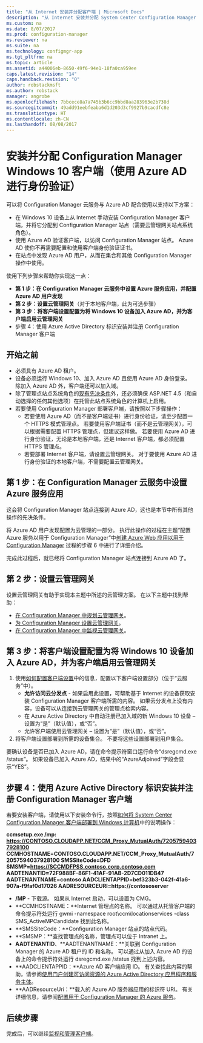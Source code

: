 ```yaml
---
title: "从 Internet 安装并分配客户端 | Microsoft Docs"
description: "从 Internet 安装并分配 System Center Configuration Manager 客户端。"
ms.custom: na
ms.date: 8/07/2017
ms.prod: configuration-manager
ms.reviewer: na
ms.suite: na
ms.technology: configmgr-app
ms.tgt_pltfrm: na
ms.topic: article
ms.assetid: a44006eb-8650-49f6-94e1-18fa0ca959ee
caps.latest.revision: "14"
caps.handback.revision: "0"
author: robstackmsft
ms.author: robstack
manager: angrobe
ms.openlocfilehash: 7bbcece8a7a745b3b6cc9bbd8aa283963e2b738d
ms.sourcegitcommit: 49add91eebfeaba6d1d203d3cf9927b9cacdfc8e
ms.translationtype: HT
ms.contentlocale: zh-CN
ms.lasthandoff: 08/08/2017
---
```

# <a name="install-and-assign-configuration-manager-windows-10-clients-using-azure-ad-for-authentication"></a>安装并分配 Configuration Manager Windows 10 客户端（使用 Azure AD 进行身份验证）

可以将 Configuration Manager 云服务与 Azure AD 配合使用以支持以下方案：

- 在 Windows 10 设备上从 Internet 手动安装 Configuration Manager 客户端，并将它分配到 Configuration Manager 站点（需要云管理网关站点系统角色）。
- 使用 Azure AD 验证客户端，以访问 Configuration Manager 站点。 Azure AD 使你不再需要配置和使用客户端身份验证证书。
- 在站点中发现 Azure AD 用户，从而在集合和其他 Configuration Manager 操作中使用。

使用下列步骤来帮助你实现这一点：

- **第 1 步：在 Configuration Manager 云服务中设置 Azure 服务应用，并配置 Azure AD 用户发现**
- **第 2 步：设置云管理网关**（对于本地客户端，此为可选步骤）
- **第 3 步：将客户端设置配置为将 Windows 10 设备加入 Azure AD，并为客户端启用云管理网关**
- 步骤 4：使用 Azure Active Directory 标识安装并注册 Configuration Manager 客户端


## <a name="before-you-start"></a>开始之前

- 必须具有 Azure AD 租户。
- 设备必须运行 Windows 10、加入 Azure AD 且使用 Azure AD 身份登录。 除加入 Azure AD 外，客户端还可以加入域。
- 除了管理点站点系统角色的[现有先决条件](/sccm/core/plan-design/configs/site-and-site-system-prerequisites)外，还必须确保 ASP.NET 4.5（和自动选择的任何其他选项）在托管此站点系统角色的计算机上启用。
- 若要使用 Configuration Manager 部署客户端，请按照以下步骤操作：
    - 若要使用 Azure AD（而不是客户端证书）进行身份验证，请至少配置一个 HTTPS 模式管理点。
        若要使用客户端证书（而不是云管理网关），可以根据需要配置 HTTPS 管理点，但建议这样做。 若要使用 Azure AD 进行身份验证，无论是本地客户端，还是 Internet 客户端，都必须配置 HTTPS 管理点。
    - 若要部署 Internet 客户端，请设置云管理网关。 对于要使用 Azure AD 进行身份验证的本地客户端，不需要配置云管理网关。


## <a name="step-1-set-up-the-azure-services-app-in-configuration-manager-cloud-services"></a>第 1 步：在 Configuration Manager 云服务中设置 Azure 服务应用

这会将 Configuration Manager 站点连接到 Azure AD，这也是本节中所有其他操作的先决条件。 

将 Azure AD 用户发现配置为云管理的一部分。 执行此操作的过程在主题“配置 Azure 服务以用于 Configuration Manager”中[创建 Azure Web 应用以用于 Configuration Manager](/sccm/core/servers/deploy/configure/Azure-services-wizard#webapp) 过程的步骤 6 中进行了详细介绍。
    
完成此过程后，就已经将 Configuration Manager 站点连接到 Azure AD 了。 

## <a name="step-2-set-up-the-cloud-management-gateway"></a>第 2 步：设置云管理网关

设置云管理网关有助于实现本主题中所述的云管理方案。 在以下主题中找到帮助： 

- [在 Configuration Manager 中规划云管理网关](/sccm/core/clients/manage/plan-cloud-management-gateway)。
- [为 Configuration Manager 设置云管理网关](/sccm/core/clients/manage/setup-cloud-management-gateway)。
- [在 Configuration Manager 中监视云管理网关](/sccm/core/clients/manage/monitor-clients-cloud-management-gateway)。

## <a name="step-3-configure-client-settings-to-join-windows-10-devices-with-azure-ad-and-enable-clients-to-use-the-cloud-management-gateway"></a>第 3 步：将客户端设置配置为将 Windows 10 设备加入 Azure AD，并为客户端启用云管理网关

1.  使用[如何配置客户端设置](/sccm/core/clients/deploy/configure-client-settings)中的信息，配置以下客户端设置部分（位于“云服务”中）。
    - **允许访问云分发点** - 如果启用此设置，可帮助基于 Internet 的设备获取安装 Configuration Manager 客户端所需的内容。 如果云分发点上没有内容，设备可以从连接到云管理网关的管理点检索内容。
    - 在 Azure Active Directory 中自动注册已加入域的新 Windows 10 设备 – 设置为“是”（默认值），或“否”。
    - 允许客户端使用云管理网关 – 设置为“是”（默认值），或“否”。
2.  将客户端设置部署到所需的设备集合。 不要将这些设置部署到用户集合。

要确认设备是否已加入 Azure AD，请在命令提示符窗口运行命令“dsregcmd.exe /status”。 如果设备已加入 Azure AD，结果中的“AzureAdjoined”字段会显示“YES”。


## <a name="step-4-install-and-register-the-configuration-manager-client-using-azure-active-directory-identity"></a>步骤 4：使用 Azure Active Directory 标识安装并注册 Configuration Manager 客户端

若要安装客户端，请使用以下安装命令行，按照[如何将 System Center Configuration Manager 客户端部署到 Windows 计算机](/sccm/core/clients/deploy/deploy-clients-to-windows-computers#a-namebkmkmanuala-how-to-install-clients-manually)中的说明操作： 

**ccmsetup.exe /mp&#58; https://CONTOSO.CLOUDAPP.NET/CCM_Proxy_MutualAuth/72057594037928100 CCMHOSTNAME=CONTOSO.CLOUDAPP.NET/CCM_Proxy_MutualAuth/72057594037928100 SMSSiteCode=DFD SMSMP=https://SCCMDFPSS.contoso.corp.contoso.com AADTENANTID=72F988BF-86F1-41AF-91AB-2D7CD011DB47 AADTENANTNAME=contoso  AADCLIENTAPPID=bef323b3-042f-41a6-907a-f9faf0d17026 AADRESOURCEURI=https://contososerver**

- **/MP** - 下载源。 如果从 Internet 启动，可以设置为 CMG。
- **CCMHOSTNAME：**Internet 管理点的名称。 可以通过从托管客户端的命令提示符处运行 gwmi -namespace root\ccm\locationservices -class SMS_ActiveMPCandidate 找到此名称。
- **SMSSiteCode：**Configuration Manager 站点的站点代码。
- **SMSMP：**查找管理点的名称，管理点可以位于 Intranet 上。
- **AADTENANTID**、**AADTENANTNAME：**关联到 Configuration Manager 的 Azure AD 租户的 ID 和名称。 可以通过从加入 Azure AD 的设备上的命令提示符处运行 dsregcmd.exe /status 找到上述内容。
- **AADCLIENTAPPID：**Azure AD 客户端应用 ID。 有关查找此内容的帮助，请参阅[使用门户创建可访问资源的 Azure Active Directory 应用程序和服务主体](https://docs.microsoft.com/azure/azure-resource-manager/resource-group-create-service-principal-portal#get-application-id-and-authentication-key)。
- **AADResourceUri：**载入的 Azure AD 服务器应用的标识符 URI。 有关详细信息，请参阅[配置用于 Configuration Manager 的 Azure 服务](/sccm/core/servers/deploy/configure/azure-services-wizard)。




## <a name="next-steps"></a>后续步骤

完成后，可以继续[监视和管理客户端](/sccm/core/clients/manage/monitor-clients)。
